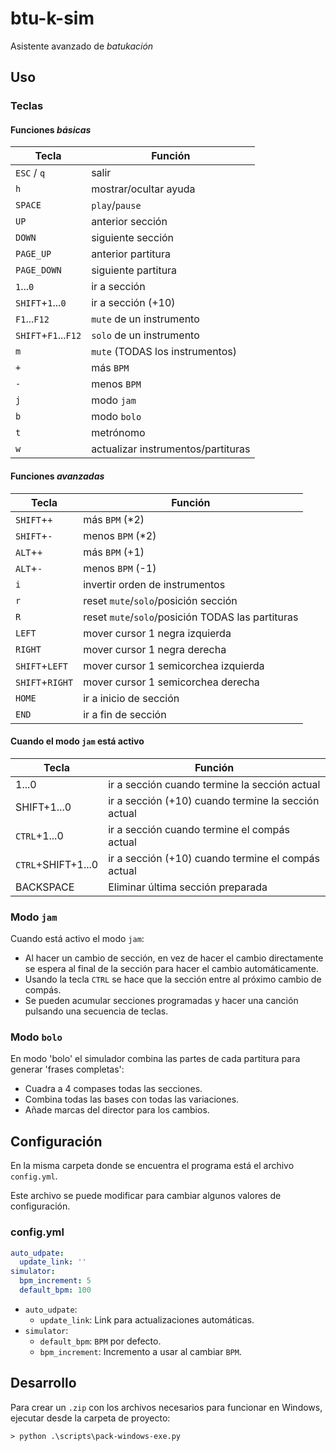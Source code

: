 # btu-k-sim

Asistente avanzado de _batukación_

## Uso

### Teclas

#### Funciones _básicas_

|Tecla|Función|
|---|---|
|`ESC` / `q`|salir|
|`h`|mostrar/ocultar ayuda|
|`SPACE`|`play`/`pause`|
|`UP`|anterior sección|
|`DOWN`|siguiente sección|
|`PAGE_UP`|anterior partitura|
|`PAGE_DOWN`|siguiente partitura|
|`1`...`0`|ir a sección|
|`SHIFT`+`1`...`0`|ir a sección (+10)|
|`F1`...`F12`|`mute` de un instrumento|
|`SHIFT`+`F1`...`F12`|`solo` de un instrumento|
|`m`|`mute` (TODAS los instrumentos)|
|`+`|más `BPM`|
|`-`|menos `BPM`|
|`j`|modo `jam`|
|`b`|modo `bolo`|
|`t`|metrónomo|
|`w`|actualizar instrumentos/partituras|

#### Funciones _avanzadas_

|Tecla|Función|
|---|---|
|`SHIFT`+`+`|más `BPM` (*2)|
|`SHIFT`+`-`|menos `BPM` (*2)|
|`ALT`+`+`|más `BPM` (+1)|
|`ALT`+`-`|menos `BPM` (-1)|
|`i`|invertir orden de instrumentos|
|`r`|reset `mute`/`solo`/posición sección|
|`R`|reset `mute`/`solo`/posición TODAS las partituras|
|`LEFT`|mover cursor 1 negra izquierda|
|`RIGHT`|mover cursor 1 negra derecha|
|`SHIFT`+`LEFT`|mover cursor 1 semicorchea izquierda|
|`SHIFT`+`RIGHT`|mover cursor 1 semicorchea derecha|
|`HOME`|ir a inicio de sección|
|`END`|ir a fin de sección|

#### Cuando el modo `jam` está activo

|Tecla|Función|
|---|---|
|1...0|ir a sección cuando termine la sección actual|
|SHIFT+1...0|ir a sección (+10) cuando termine la sección actual|
|`CTRL`+1...0|ir a sección cuando termine el compás actual|
|`CTRL`+SHIFT+1...0|ir a sección (+10) cuando termine el compás actual|
|BACKSPACE|Eliminar última sección preparada|

### Modo `jam`

Cuando está activo el modo `jam`:

* Al hacer un cambio de sección, en vez de hacer el cambio directamente se espera al final de la sección para hacer el cambio automáticamente.
* Usando la tecla `CTRL` se hace que la sección entre al próximo cambio de compás.
* Se pueden acumular secciones programadas y hacer una canción pulsando una secuencia de teclas.


### Modo `bolo`

En modo 'bolo' el simulador combina las partes de cada partitura para generar 'frases completas':

* Cuadra a 4 compases todas las secciones.
* Combina todas las bases con todas las variaciones.
* Añade marcas del director para los cambios.


## Configuración

En la misma carpeta donde se encuentra el programa está el archivo `config.yml`.

Este archivo se puede modificar para cambiar algunos valores de configuración.

### config.yml

```yml
auto_udpate:
  update_link: ''
simulator:
  bpm_increment: 5
  default_bpm: 100
```

* `auto_udpate`:
  * `update_link`: Link para actualizaciones automáticas.
* `simulator`:
  * `default_bpm`: `BPM` por defecto.
  * `bpm_increment`: Incremento a usar al cambiar `BPM`.

## Desarrollo

Para crear un `.zip` con los archivos necesarios para funcionar en Windows, ejecutar desde la carpeta de proyecto:

```log
> python .\scripts\pack-windows-exe.py
```
